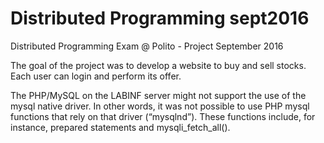 # Distributed Programming sept2016
Distributed Programming Exam @ Polito - Project September 2016

The goal of the project was to develop a website to buy and sell stocks. Each user can login and perform its offer.

The PHP/MySQL on the LABINF server might not support the use of the mysql native driver. In other words, it was not possible to use PHP mysql functions that rely on that driver (“mysqlnd”). These functions include, for instance, prepared statements and mysqli_fetch_all().
